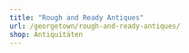 ```yaml
---
title: "Rough and Ready Antiques"
url: /georgetown/rough-and-ready-antiques/
shop: Antiquitäten
---
```

